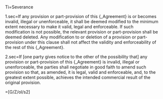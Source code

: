 Ti=Severance

1.sec=If any provision or part-provision of this {_Agreement} is or becomes invalid, illegal or unenforceable, it shall be deemed modified to the minimum extent necessary to make it valid, legal and enforceable. If such modification is not possible, the relevant provision or part-provision shall be deemed deleted. Any modification to or deletion of a provision or part-provision under this clause shall not affect the validity and enforceability of the rest of this {_Agreement}.

2.sec=If [one party gives notice to the other of the possibility that] any provision or part-provision of this {_Agreement} is invalid, illegal or unenforceable, the parties shall negotiate in good faith to amend such provision so that, as amended, it is legal, valid and enforceable, and, to the greatest extent possible, achieves the intended commercial result of the original provision.

=[G/Z/ol/s2]
